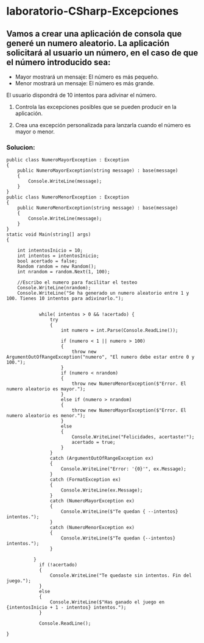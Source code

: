 # laboratorio-CSharp-Excepciones
## Vamos a crear una aplicación de consola que generé un numero aleatorio. La aplicación solicitará al usuario un número, en el caso de que el número introducido sea:

* Mayor mostrará un mensaje: El número es más pequeño.
* Menor mostrará un mensaje: El número es más grande.
  
El usuario dispondrá de 10 intentos para adivinar el número.

1. Controla las excepciones posibles que se pueden producir en la aplicación.

2. Crea una excepción personalizada para lanzarla cuando el número es mayor o menor.

### Solucion:
``` cshrap
public class NumeroMayorException : Exception
{
    public NumeroMayorException(string message) : base(message)
    {
        Console.WriteLine(message);
    }
}
public class NumeroMenorException : Exception
{
    public NumeroMenorException(string message) : base(message)
    {
        Console.WriteLine(message);
    }
}
static void Main(string[] args)
{    

    int intentosInicio = 10;
    int intentos = intentosInicio;
    bool acertado = false;
    Random random = new Random();
    int nrandom = random.Next(1, 100);
    
    //Escribo el numero para facilitar el testeo
    Console.WriteLine(nrandom);
    Console.WriteLine("Se ha generado un numero aleatorio entre 1 y 100. Tienes 10 intentos para adivinarlo.");

        
            while( intentos > 0 && !acertado) {
                try
                {
                    int numero = int.Parse(Console.ReadLine());

                    if (numero < 1 || numero > 100)
                    {
                        throw new ArgumentOutOfRangeException("numero", "El numero debe estar entre 0 y 100.");
                    }
                    if (numero < nrandom)
                    {
                        throw new NumeroMenorException($"Error. El numero aleatorio es mayor.");
                    }
                    else if (numero > nrandom)
                    {
                        throw new NumeroMayorException($"Error. El numero aleatorio es menor.");
                    }
                    else
                    {
                        Console.WriteLine("Felicidades, acertaste!");
                        acertado = true;
                    }
                }
                catch (ArgumentOutOfRangeException ex)
                {
                    Console.WriteLine("Error: '{0}'", ex.Message);
                }
                catch (FormatException ex)
                {
                    Console.WriteLine(ex.Message);
                }
                catch (NumeroMayorException ex)
                {
                    Console.WriteLine($"Te quedan { --intentos} intentos.");
                }
                catch (NumeroMenorException ex)
                {
                    Console.WriteLine($"Te quedan {--intentos} intentos.");
                }

          }
            if (!acertado)
            {
                Console.WriteLine("Te quedaste sin intentos. Fin del juego.");
            }
            else
            {
                Console.WriteLine($"Has ganado el juego en {intentosInicio + 1 - intentos} intentos.");
            }

            Console.ReadLine();

}

